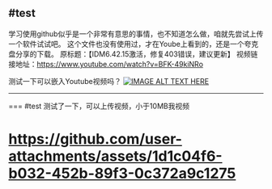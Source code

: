 #test
---
学习使用github似乎是一个非常有意思的事情，也不知道怎么做，咱就先尝试上传一个软件试试吧。
这个文件也没有使用过，才在Yoube上看到的，还是一个夸克盘分享的下载。
原标题：【IDM6.42.15激活，修复403错误，建议更新】
视频链接地址：https://www.youtube.com/watch?v=BFK-49kiNRo

测试一下可以嵌入Youtube视频吗？
[![IMAGE ALT TEXT HERE](https://img.youtube.com/vi/BFK-49kiNRo/0.jpg)](https://www.youtube.com/watch?v=BFK-49kiNRo)

---

===
#test
测试了一下，可以上传视频，小于10MB我视频

https://github.com/user-attachments/assets/1d1c04f6-b032-452b-89f3-0c372a9c1275
===
